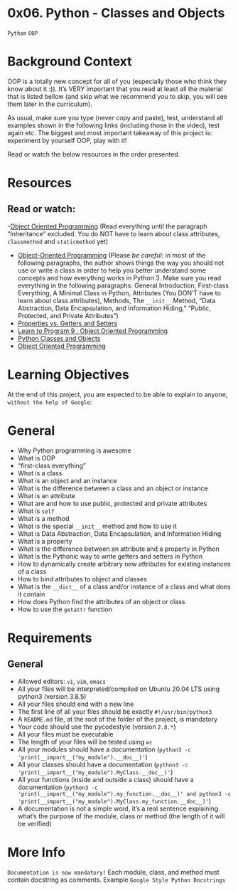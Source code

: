 # 0x06. Python - Classes and Objects
`Python` `OOP`

# Background Context
OOP is a totally new concept for all of you (especially those who think they know about it :)). It’s VERY important that you read at least all the material that is listed bellow (and skip what we recommend you to skip, you will see them later in the curriculum).

As usual, make sure you type (never copy and paste), test, understand all examples shown in the following links (including those in the video), test again etc. The biggest and most important takeaway of this project is: experiment by yourself OOP, play with it!

Read or watch the below resources in the order presented.

# Resources
## Read or watch:

   -[Object Oriented Programming](https://alx-intranet.hbtn.io/rltoken/i49z6HxrBGRNnixo7ZWbEQ) (Read everything until the paragraph “Inheritance” excluded. You do NOT have to learn about class attributes, `classmethod` and `staticmethod` yet)
   - [Object-Oriented Programming](https://alx-intranet.hbtn.io/rltoken/qz3KSn154ia4H2DPaabOzg) (Please *be careful*: in most of the following paragraphs, the author shows things the way you should not use or write a class in order to help you better understand some concepts and how everything works in Python 3. Make sure you read everything in the following paragraphs: General Introduction, First-class Everything, A Minimal Class in Python, Attributes (You DON’T have to learn about class attributes), Methods, The `__init__` Method, “Data Abstraction, Data Encapsulation, and Information Hiding,” “Public, Protected, and Private Attributes”)
   - [Properties vs. Getters and Setters](https://alx-intranet.hbtn.io/rltoken/Wy2djWXK5b4rnnYlAq_wlA)
   - [Learn to Program 9 : Object Oriented Programming](https://alx-intranet.hbtn.io/rltoken/MxIOanLf5vG5QeCWek2nqQ)
   - [Python Classes and Objects](https://alx-intranet.hbtn.io/rltoken/AoLH4xp5StrQST-Cu0Fg8w)
   - [Object Oriented Programming](https://alx-intranet.hbtn.io/rltoken/-vVnWzwR3a3X0H8Oia78Ug)


# Learning Objectives
At the end of this project, you are expected to be able to explain to anyone, `without the help of Google`:

# General
  - Why Python programming is awesome
  - What is OOP
  - “first-class everything”
  - What is a class
  - What is an object and an instance
  - What is the difference between a class and an object or instance
  - What is an attribute
  - What are and how to use public, protected and private attributes
  - What is `self`
  - What is a method
  - What is the special `__init__` method and how to use it
  - What is Data Abstraction, Data Encapsulation, and Information Hiding
  - What is a property
  - What is the difference between an attribute and a property in Python
  - What is the Pythonic way to write getters and setters in Python
  - How to dynamically create arbitrary new attributes for existing instances of a class
  - How to bind attributes to object and classes
  - What is the `__dict__` of a class and/or instance of a class and what does it contain
  - How does Python find the attributes of an object or class
  - How to use the `getattr` function

# Requirements
## General
   - Allowed editors: `vi`, `vim`, `emacs`
   - All your files will be interpreted/compiled on Ubuntu 20.04 LTS using python3 (version 3.8.5)
   - All your files should end with a new line
   - The first line of all your files should be exactly `#!/usr/bin/python3`
   - A `README.md` file, at the root of the folder of the project, is mandatory
   - Your code should use the pycodestyle (version `2.8.*`)
   - All your files must be executable
   - The length of your files will be tested using `wc`
   - All your modules should have a documentation (`python3 -c 'print(__import__("my_module").__doc__)'`)
   - All your classes should have a documentation (`python3 -c 'print(__import__("my_module").MyClass.__doc__)'`)
   - All your functions (inside and outside a class) should have a documentation (`python3 -c 'print(__import__("my_module").my_function.__doc__)' and python3 -c 'print(__import__("my_module").MyClass.my_function.__doc__)'`)
   - A documentation is not a simple word, it’s a real sentence explaining what’s the purpose of the module, class or method (the length of it will be verified)

# More Info
`Documentation is now mandatory!` Each module, class, and method must contain docstring as comments. Example `Google Style Python Docstrings`